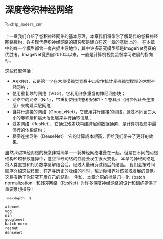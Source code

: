 # 深度卷积神经网络
:label:`chap_modern_cnn`

上一章我们介绍了卷积神经网络的基本原理，本章我们将带你了解现代的卷积神经网络架构，许多现代卷积神经网络的研究都是建立在这一章的基础上的。
在本章中的每一个模型都曾一度占据主导地位，其中许多研究模型都是ImageNet竞赛的优胜者。ImageNet竞赛自2010年以来，一直是计算机视觉监督学习进展的指向标。


这些模型包括：
- AlexNet，它是第一个在大规模视觉竞赛中击败传统计算机视觉模型的大型神经网络；
- 使用重复块的网络（VGG），它利用许多重复的神经网络块；
- 网络中的网络（NiN），它重复使用由卷积层和$1\times 1$ 卷积层（用来代替全连接层）来构建深层网络;
- 含并行连接的网络（GoogLeNet），它使用并行连接的网络，通过不同窗口大小的卷积层和最大池化层来并行抽取信息；
- 残差网络（ResNet），它通过残差块构建跨层的数据通道，是计算机视觉中最流行的体系结构；
- 稠密连接网络（DenseNet），它的计算成本很高，但给我们带来了更好的效果。


虽然*深度*神经网络的概念非常简单——将神经网络堆叠在一起。但是在不同的网络结构和超参数选择中，这些神经网络的性能会发生很大变化。
本章的神经网络是将人类直觉和相关数学见解结合后，经过大量研究试错后的结晶。
我们会按时间顺序介绍这些模型，在追寻历史的脉络的同时，帮助你培养对该领域发展的直觉。这将有助于你研究开发自己的结构。
例如，本章介绍的批量归一化（batch normalization）和残差网络（ResNet）为许多深度神经网络的设计和训练提供了重要思想指导！

```toc
:maxdepth: 2

alexnet
vgg
nin
googlenet
batch-norm
resnet
densenet
```

